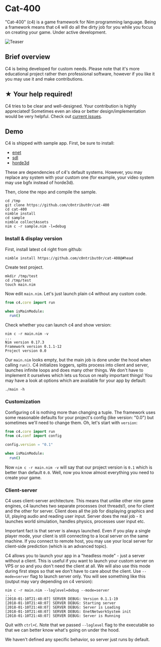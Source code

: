 # Cat-400

"Cat-400" (c4) is a game framework for Nim programming language. Being a framework means that c4 will do all the dirty job for you while you focus on creating your game. Under active development.

![Teaser](https://github.com/c0ntribut0r/cat-400/raw/master/teaser.jpg)

## Brief overview

C4 is being developed for custom needs. Please note that it's more educational project rather then professional software, however if you like it you may use it and make contributions.

## ★ Your help required!

C4 tries to be clear and well-designed. Your contribution is highly appreciated! Sometimes even an idea or better design/implementation would be very helpful. Check out [current issues](https://github.com/c0ntribut0r/cat-400/issues).

## Demo

C4 is shipped with sample app.
First, be sure to install:
  * [enet](http://enet.bespin.org/)
  * [sdl](https://www.libsdl.org/)
  * [horde3d](http://horde3d.org/)

These are dependencies of c4's default systems. However, you may replace any system with your custom one (for example, your video system may use bgfx instead of horde3d).

Then, clone the repo and compile the sample.

```shell
cd /tmp
git clone https://github.com/c0ntribut0r/cat-400
cd cat-400
nimble install
cd sample
nimble collectAssets
nim c -r sample.nim -l=debug
```

### Install & display version

First, install latest c4 right from github:

```shell
nimble install https://github.com/c0ntribut0r/cat-400@#head
```

Create test project. 

```shell
mkdir /tmp/test
cd /tmp/test
touch main.nim
```

Now edit `main.nim`. Let's just launch plain c4 without any custom code.

```nim
from c4.core import run

when isMainModule:
  run()
```

Check whether you can launch c4 and show version:

```shell
nim c -r main.nim -v
...
Nim version 0.17.3
Framework version 0.1.1-12
Project version 0.0
```

Our `main.nim` looks empty, but the main job is done under the hood when calling `run()`. C4 initializes loggers, splits process into client and server, launches infinite loops and does many other things. We don't have to implement it ourselves which lets us focus on really important things! You may have a look at options which are available for your app by default:

```shell
./main -h
```

### Customization

Configuring c4 is nothing more than changing a tuple. The framework uses some reasonable defaults for your project's config (like version: "0.0") but sometimes we'll need to change them. Oh, let's start with `version`:

```nim
from c4.core import run
from c4.conf import config

config.version = "0.1"

when isMainModule:
  run()
```

Now `nim c -r main.nim -v` will say that our project version is `0.1` which is better than default `0.0`. Well, now you know almost everything you need to create your game.

### Client-server

C4 uses client-server architecture. This means that unlike other nim game engines, c4 launches two separate processes (not threads!), one for client and the other for server. Client does all the job for displaying graphics and UI, playing audio and reading user input. Server does the real job - it launches world simulation, handles physics, processes user input etc.

Important fact is that server is always launched. Even if you play a single player mode, your client is still connecting to a local server on the same machine. If you connect to remote host, you may use your local server for client-side prediction (which is an advanced topic).

C4 allows you to launch your app in a "headless mode" - just a server without a client. This is useful if you want to launch your custom server on VPS or so and you don't need the client at all. We will also use this mode during first steps so that we don't have to care about the client. Use `--mode=server` flag to launch server only. You will see something like this (output may vary depending on c4 version):

```shell
nim c -r main.nim --loglevel=debug --mode=server
...
[2018-01-10T21:48:07] SERVER DEBUG: Version 0.1.1-19
[2018-01-10T21:48:07] SERVER DEBUG: Starting server
[2018-01-10T21:48:07] SERVER DEBUG: Server is Loading
[2018-01-10T21:48:07] SERVER DEBUG: EnetNetworkSystem init
[2018-01-10T21:48:07] SERVER DEBUG: Server is Running
```

Quit with `ctrl+C`. Note that we passed `--loglevel` flag to the executable so that we can better know what's going on under the hood.

We haven't defined any specific behavior, so server just runs by default.

<!-- 
### States

States are something you'll find very helpful while building your app. Explaing what `State` is would be a redundand job - just go to excellent Robert Nystrom's website: http://gameprogrammingpatterns.com/state.html.

C4 relies heavily on states. You will see (and hopefully use) it very often. Let's see an example right now.

C4 has a `Server` object. Let's omit its internals and just focus on its `state` property:

```nim
type
  Server = object of RootObj
    state: ref State
    # ...
```

Server may be in several reasonable states, like `None` (unitialized), `Loading` (initializing internals), `Running` (running subsystems) etc:

```nim
type
  None* = object of State
  Loading* = object of State
  Running* = object of State
```

Each state not only represents what an object is doing, but also allows to perform some state-related actions. For example, when `Server` enters `Loading` state it initializes all its subsystems; when `Server` enters `Running` it launches infinite game loop.

Now let's be destructive and make server just output "hello world" instead of launching that boring game loop! Create new folder for server-related code:

```shell
mkdir server
touch server/states.nim
```

Edit `states.nim` and define a transition to `Loading` state. Transition is defined by `switch` method like this:

```nim
import c4.utils.state
import c4.server
from logging import nil


method switch*(self: var ref State, newState: ref Running, instance: ref Server) =
  # this method will shadow default server's one (which is not a good idea)
  if self of ref Loading:  # if we came from Loading state
    self = newState  # actually swich current (Loading) state to Running
    echo("Hello world")

```

If we now compile our code we'll see no changes:

```shell
nim c -r main.nim --loglevel=DEBUG -s
...
[2018-01-10T22:46:53] SERVER DEBUG: Version 0.1.1-19
[2018-01-10T22:46:53] SERVER DEBUG: Starting server
[2018-01-10T22:46:53] SERVER DEBUG: Server is Loading
[2018-01-10T22:46:53] SERVER DEBUG: EnetNetworkSystem init
[2018-01-10T22:46:53] SERVER DEBUG: Server is Running
```

That's because c4 doesn't see our custom transition definition. Let's fix this by importing our `state` module before calling `run()`:

```nim
from c4.core import run
from c4.conf import config
import server.server_states

config = (
  version: "0.1"
)

when isMainModule:
  run()
```

```shell
nim c -r main.nim --loglevel=DEBUG -s
...
[2018-01-10T22:48:25] SERVER DEBUG: Version 0.1.1-19
[2018-01-10T22:48:25] SERVER DEBUG: Starting server
[2018-01-10T22:48:25] SERVER DEBUG: Server is Loading
[2018-01-10T22:48:25] SERVER DEBUG: EnetNetworkSystem init
Hello world
```

Nice! We just broke our server startup in favor of "Hello world" output. Now revert the destructive changes and go on.

*Warning:* Avoid calling `switch` inside of `switch`. If your state graph is cyclic (i.e. you may switch to already visited states) you may face stack overflow error. -->

<!-- 
### Client

Let's quickly set up a minimal client. It's the same as setting up a server - create `client_states.nim` and import it:

```shell
mkdir client
touch client/client_states.nim
```

```nim
# client_states.nim
from c4.utils.states import State, None, switch
from c4.client import Loading, Running
from logging import nil


method switch*(fr: ref None, to: ref Loading): ref State =
  logging.debug("Loading")
  result = to.switch(new(ref Running))

method switch*(fr: ref Loading, to: ref Running): ref State =
  logging.debug("Running")
  result = to.switch(new(ref None))

method switch*(fr: ref Running, to: ref None): ref State =
  result = to
```

```nim
# main.nim
from c4.core import run
from c4.conf import config
import server.server_states, client.client_states

config.version = "0.1"

when isMainModule:
  run()
```

Ensure your app can launch client and server simultaneously (exclude `-s` flag for now):

```shell
nim c -r main.nim --loglevel=DEBUG
...
[2018-01-04T00:50:39] SERVER DEBUG: Version 0.1.1-15
[2018-01-04T00:50:39] CLIENT DEBUG: Version 0.1.1-15
[2018-01-04T00:50:39] SERVER DEBUG: Process created
[2018-01-04T00:50:39] CLIENT DEBUG: Process created
[2018-01-04T00:50:39] SERVER DEBUG: Loading
[2018-01-04T00:50:39] CLIENT DEBUG: Loading
[2018-01-04T00:50:39] SERVER DEBUG: Running
[2018-01-04T00:50:39] CLIENT DEBUG: Running
[2018-01-04T00:50:39] SERVER DEBUG: Process stopped
[2018-01-04T00:50:39] CLIENT DEBUG: Process stopped
```

As we can see, both client and server are run simultaneously which is perfect.

Before we move further we need to know how everything works.

### Systems & backends

Unlike other game engines, C4 isn't tied to any specific physics/graphics/ui/audio/etc libraries. Instead these "systems" have interfaces and backends (some specific implementations of the interfaces). For example, c4 video system could have an interface like this:

```nim
type
  VideoBackend = object of RootObj

proc init(video: ref VideoBackend, width: int, height: int) {.inline.} = discard
proc drawText(video: ref VideoBackend, value: string) {.inline.} = discard
proc exit(video: ref VideoBackend) {.inline.} = discard
```

Now every class that implements these `init`, `drawText` and `exit` procs can be used as a video backend. So, for example, when starting your game you could implement a test backend which just prints text to the console:

```nim
type
  ConsoleBackend = object of Video

proc drawText(video: ref ConsoleBackend, value: string) {.inline.} =
  echo(value)
```

Next when you get ready you could create a fully-featured `OpenglBackend` which would use sdl+opengl to open a fullscreen window and draw some text.

C4 is shipped with few default backends. Use them to quickly prototype your app and get an MVP. Once you're done you can extend existing backends or write your own ones that will fit exactly your needs. Backends may be set in config:

```nim
# main.nim
...
from backends.network import MySuperFastNetworkBackend

config.networkBackend = new(ref MySuperFastNetworkBackend)
...
```

However, defaults for prototyping are enough for our needs so we won't change anything here. Just keep in mind that there's no magic and all we see is a result of different backends' work.

### Network system

It's fine that we can launch client and server, but how do they communicate? Network system is here to help us! It's automatically initialized right after starting server and client and is ready to send/receive messages. By default c4 uses Enet library (working over UDP) as a backend for client-server communications but you can change it by setting `config.networkBackend`. Now let's make client talk to server.
 -->
